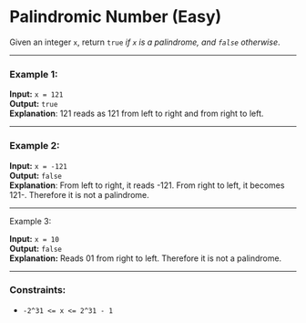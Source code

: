 # Palindromic Number (Easy)

Given an integer `x`, return `true` *if `x` is a palindrome, and `false` otherwise*.  

---

### Example 1:
**Input:** `x = 121`  
**Output:** `true`  
**Explanation**: 121 reads as 121 from left to right and from right to left.

---

### Example 2:
**Input:** `x = -121`  
**Output:** `false`  
**Explanation**: From left to right, it reads -121. From right to left, it becomes 121-. Therefore it is not a palindrome.

---

Example 3:

**Input:** `x = 10`  
**Output:** `false`  
**Explanation:** Reads 01 from right to left. Therefore it is not a palindrome.

---

### Constraints:
- `-2^31 <= x <= 2^31 - 1`